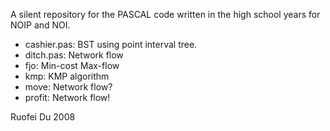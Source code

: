 A silent repository for the PASCAL code written in the high school years for NOIP and NOI.

* cashier.pas: BST using point interval tree.
* ditch.pas: Network flow
* fjo: Min-cost Max-flow
* kmp: KMP algorithm
* move: Network flow?
* profit: Network flow!

Ruofei Du
2008